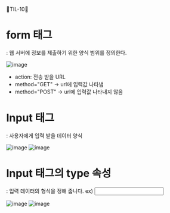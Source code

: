 👻TIL-10👻

# form 태그
: 웹 서버에 정보를 제출하기 위한 양식 범위를 정의한다.

![image](https://user-images.githubusercontent.com/67450413/120430755-75083800-c3b2-11eb-8e58-ad001f3342ee.png)
- action: 전송 받을 URL
- method="GET" -> url에 입력값 나타냄
- method="POST" -> url에 입력값 나타내지 않음


# Input 태그
: 사용자에게 입력 받을 데이터 양식

![image](https://user-images.githubusercontent.com/67450413/120432255-a08c2200-c3b4-11eb-962f-ddcaf20989ea.png)
![image](https://user-images.githubusercontent.com/67450413/120432313-bac60000-c3b4-11eb-9a33-aef16c32b09b.png)


# Input 태그의 type 속성
: 입력 데이터의 형식을 정해 줍니다.
ex) <input type="some thing">

![image](https://user-images.githubusercontent.com/67450413/120432775-58b9ca80-c3b5-11eb-9428-9cf06cf2f7c5.png)
![image](https://user-images.githubusercontent.com/67450413/120432836-6ff8b800-c3b5-11eb-91b7-bd7f9fed1c3a.png)


